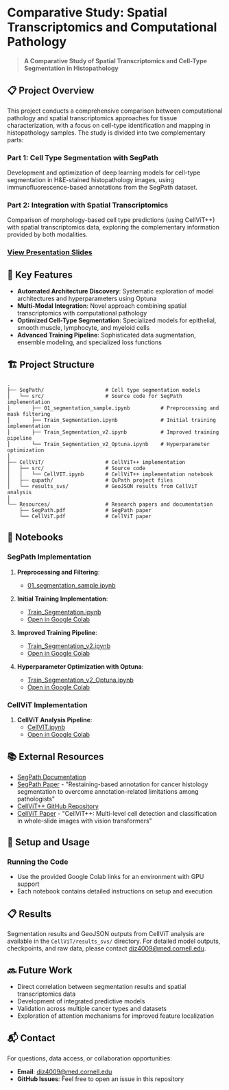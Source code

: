 # Comparative Study: Spatial Transcriptomics and Computational Pathology

> **A Comparative Study of Spatial Transcriptomics and Cell-Type Segmentation in Histopathology**

## 📋 Project Overview

This project conducts a comprehensive comparison between computational pathology and spatial transcriptomics approaches for tissue characterization, with a focus on cell-type identification and mapping in histopathology samples. The study is divided into two complementary parts:

### Part 1: Cell Type Segmentation with SegPath
Development and optimization of deep learning models for cell-type segmentation in H&E-stained histopathology images, using immunofluorescence-based annotations from the SegPath dataset.

### Part 2: Integration with Spatial Transcriptomics
Comparison of morphology-based cell type predictions (using CellViT++) with spatial transcriptomics data, exploring the complementary information provided by both modalities.

### [View Presentation Slides](https://medcornell-my.sharepoint.com/:p:/r/personal/diz4009_med_cornell_edu/Documents/Presentations/ML_Imaging.pptx?d=wdb7b29bf15d8462cb555327a2e2b76bc&csf=1&web=1&e=jfczKE)

## 🌟 Key Features

- **Automated Architecture Discovery**: Systematic exploration of model architectures and hyperparameters using Optuna
- **Multi-Modal Integration**: Novel approach combining spatial transcriptomics with computational pathology
- **Optimized Cell-Type Segmentation**: Specialized models for epithelial, smooth muscle, lymphocyte, and myeloid cells
- **Advanced Training Pipeline**: Sophisticated data augmentation, ensemble modeling, and specialized loss functions

## 🏗️ Project Structure

```
.
├── SegPath/                    # Cell type segmentation models
│   └── src/                    # Source code for SegPath implementation
│       ├── 01_segmentation_sample.ipynb          # Preprocessing and mask filtering
│       ├── Train_Segmentation.ipynb              # Initial training implementation 
│       ├── Train_Segmentation_v2.ipynb           # Improved training pipeline
│       └── Train_Segmentation_v2_Optuna.ipynb    # Hyperparameter optimization
│
├── CellViT/                    # CellViT++ implementation
│   ├── src/                    # Source code
│   │   └── CellVIT.ipynb       # CellViT++ implementation notebook
│   ├── qupath/                 # QuPath project files
│   └── results_svs/            # GeoJSON results from CellViT analysis
│
└── Resources/                  # Research papers and documentation
    ├── SegPath.pdf             # SegPath paper
    └── CellViT.pdf             # CellViT paper
```

## 📓 Notebooks

### SegPath Implementation

1. **Preprocessing and Filtering**: 
   - [01_segmentation_sample.ipynb](SegPath/src/01_segmentation_sample.ipynb)

2. **Initial Training Implementation**: 
   - [Train_Segmentation.ipynb](SegPath/src/Train_Segmentation.ipynb)
   - [Open in Google Colab](https://colab.research.google.com/drive/17KVaIeWIElx43Xj8OZkKZm8CwpMBMA9Y?usp=sharing)

3. **Improved Training Pipeline**: 
   - [Train_Segmentation_v2.ipynb](SegPath/src/Train_Segmentation_v2.ipynb)
   - [Open in Google Colab](https://colab.research.google.com/drive/1iczYDh8oOn3sK-tsCAO-qSerK7USWCBk?usp=sharing)

4. **Hyperparameter Optimization with Optuna**: 
   - [Train_Segmentation_v2_Optuna.ipynb](SegPath/src/Train_Segmentation_v2_Optuna.ipynb)
   - [Open in Google Colab](https://colab.research.google.com/drive/1IL207-HHmhvFMLws6fYaJkszxHS9O7n_?usp=sharing)

### CellViT Implementation

1. **CellViT Analysis Pipeline**: 
   - [CellVIT.ipynb](CellViT/src/CellVIT.ipynb)
   - [Open in Google Colab](https://colab.research.google.com/drive/1oId5T6ZvFMgIlfxKXr9oFxcCjwSIKHnV?usp=sharing)

## 📚 External Resources

- [SegPath Documentation](https://dakomura.github.io/SegPath/)
- [SegPath Paper](https://www.sciencedirect.com/science/article/pii/S2666389923000193) - "Restaining-based annotation for cancer histology segmentation to overcome annotation-related limitations among pathologists"
- [CellViT++ GitHub Repository](https://github.com/TIO-IKIM/CellViT-plus-plus/blob/main/README.md#examples)
- [CellViT Paper](https://www.sciencedirect.com/science/article/pii/S1361841524000689) - "CellViT++: Multi-level cell detection and classification in whole-slide images with vision transformers"

## 🚀 Setup and Usage

### Running the Code

- Use the provided Google Colab links for an environment with GPU support
- Each notebook contains detailed instructions on setup and execution

## 📋 Results

Segmentation results and GeoJSON outputs from CellViT analysis are available in the `CellViT/results_svs/` directory. For detailed model outputs, checkpoints, and raw data, please contact [diz4009@med.cornell.edu](mailto:diz4009@med.cornell.edu).

## 🔜 Future Work

- Direct correlation between segmentation results and spatial transcriptomics data
- Development of integrated predictive models
- Validation across multiple cancer types and datasets
- Exploration of attention mechanisms for improved feature localization

## 📬 Contact

For questions, data access, or collaboration opportunities:

- **Email**: [diz4009@med.cornell.edu](mailto:diz4009@med.cornell.edu)
- **GitHub Issues**: Feel free to open an issue in this repository
